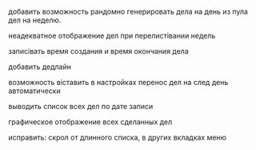 добавить возможность рандомно генерировать дела на день из пула дел на неделю.

неадекватное отображение дел при перелистівании недель

записівать время создания и время окончания дела


добавить дедлайн

возможность віставить в настройках перенос дел на след день автоматически

выводить список всех дел по дате записи

графическое отображение всех сделанных дел

исправить: скрол от длинного списка, в других вкладках меню